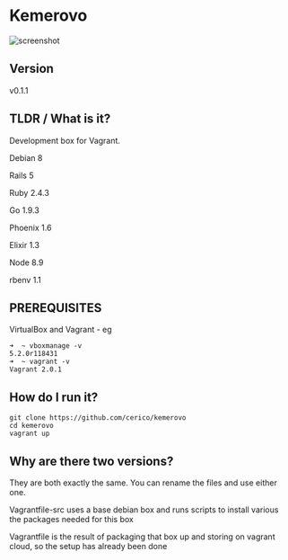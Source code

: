 # Kemerovo

![screenshot](https://s3.eu-west-2.amazonaws.com/io1937/screenshots/kemerovo.jpeg)

## Version

v0.1.1

## TLDR / What is it?

Development box for Vagrant. 

Debian 8

Rails 5

Ruby 2.4.3

Go 1.9.3

Phoenix 1.6

Elixir 1.3

Node 8.9

rbenv 1.1

## PREREQUISITES

VirtualBox and Vagrant - eg

```
➜  ~ vboxmanage -v
5.2.0r118431
➜  ~ vagrant -v
Vagrant 2.0.1
```

## How do I run it?

```
git clone https://github.com/cerico/kemerovo
cd kemerovo
vagrant up
```

## Why are there two versions?

They are both exactly the same. You can rename the files and use either one.

Vagrantfile-src uses a base debian box and runs scripts to install various the packages needed for this box

Vagrantfile is the result of packaging that box up and storing on vagrant cloud, so the setup has already been done

